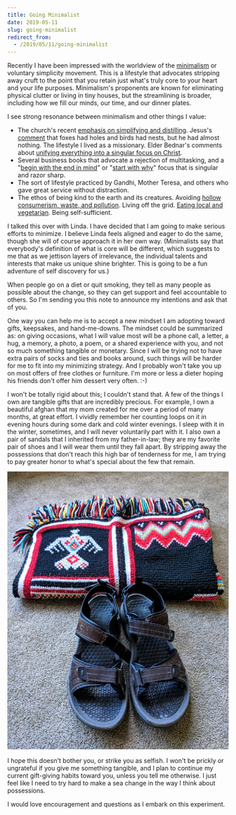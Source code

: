 ```yaml
---
title: Going Minimalist
date: 2019-05-11
slug: going-minimalist
redirect_from:
  - /2019/05/11/going-minimalist
---
```


Recently I have been impressed with the worldview of the <a href="https://www.youtube.com/watch?v=vrzESek2B2E" target="_blank" rel="noopener">minimalism</a> or voluntary simplicity movement. This is a lifestyle that advocates stripping away cruft to the point that you retain just what's truly core to your heart and your life purposes. Minimalism's proponents are known for eliminating physical clutter or living in tiny houses, but the streamlining is broader, including how we fill our minds, our time, and our dinner plates.

I see strong resonance between minimalism and other things I value:
<ul>
	<li>The church's recent <a href="https://churchofjesuschrist.org/general-conference/2019/04/35oaks?lang=eng" target="_blank" rel="noopener">emphasis on simplifying and distilling</a>. Jesus's <a href="https://churchofjesuschrist.org/scriptures/nt/luke/9.58?lang=eng&clang=eng#p57" target="_blank" rel="noopener">comment</a> that foxes had holes and birds had nests, but he had almost nothing. The lifestyle I lived as a missionary. Elder Bednar's comments about <a href="https://churchofjesuschrist.org/general-conference/2018/10/gather-together-in-one-all-things-in-christ?lang=eng" target="_blank" rel="noopener">unifying everything into a singular focus on Christ</a>.</li>
	<li>Several business books that advocate a rejection of multitasking, and a "<a href="https://www.franklincovey.com/the-7-habits/habit-2.html" target="_blank" rel="noopener">begin with the end in mind</a>" or "<a href="https://www.ted.com/talks/simon_sinek_how_great_leaders_inspire_action?language=en" target="_blank" rel="noopener">start with why</a>" focus that is singular and razor sharp.</li>
	<li>The sort of lifestyle practiced by Gandhi, Mother Teresa, and others who gave great service without distraction.</li>
	<li>The ethos of being kind to the earth and its creatures. Avoiding <a href="https://youtu.be/9GorqroigqM" target="_blank" rel="noopener">hollow consumerism, waste, and pollution</a>. Living off the grid. <a href="https://www.youtube.com/watch?v=eHJiNC_7wuw" target="_blank" rel="noopener">Eating local and vegetarian</a>. Being self-sufficient.</li>
</ul>
I talked this over with Linda. I have decided that I am going to make serious efforts to minimize. I believe Linda feels aligned and eager to do the same, though she will of course approach it in her own way. (Minimalists say that everybody's definition of what is core will be different, which suggests to me that as we jettison layers of irrelevance, the individual talents and interests that make us unique shine brighter. This is going to be a fun adventure of self discovery for us.)

When people go on a diet or quit smoking, they tell as many people as possible about the change, so they can get support and feel accountable to others. So I'm sending you this note to announce my intentions and ask that of you.

One way you can help me is to accept a new mindset I am adopting toward gifts, keepsakes, and hand-me-downs. The mindset could be summarized as: on giving occasions, what I will value most will be a phone call, a letter, a hug, a memory, a photo, a poem, or a shared experience with you, and not so much something tangible or monetary. Since I will be trying not to have extra pairs of socks and ties and books around, such things will be harder for me to fit into my minimizing strategy. And I probably won't take you up on most offers of free clothes or furniture. I'm more or less a dieter hoping his friends don't offer him dessert very often. :-)

I won't be totally rigid about this; I couldn't stand that. A few of the things I own are tangible gifts that are incredibly precious. For example, I own a beautiful afghan that my mom created for me over a period of many months, at great effort. I vividly remember her counting loops on it in evening hours during some dark and cold winter evenings. I sleep with it in the winter, sometimes, and I will never voluntarily part with it. I also own a pair of sandals that I inherited from my father-in-law; they are my favorite pair of shoes and I will wear them until they fall apart. By stripping away the possessions that don't reach this high bar of tenderness for me, I am trying to pay greater honor to what's special about the few that remain.

<img src="assets/img_20190511_132904.jpg" />

I hope this doesn't bother you, or strike you as selfish. I won't be prickly or ungrateful if you give me something tangible, and I plan to continue my current gift-giving habits toward you, unless you tell me otherwise. I just feel like I need to try hard to make a sea change in the way I think about possessions.

I would love encouragement and questions as I embark on this experiment.